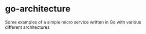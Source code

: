 # go-architecture
Some examples of a simple micro service written in Go with various different architectures
